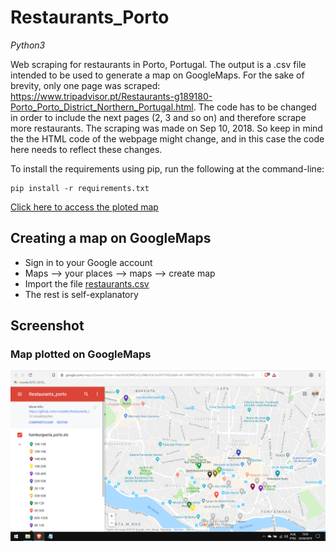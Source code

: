 # Restaurants_Porto
*Python3*

Web scraping for restaurants in Porto, Portugal. The output is a .csv file intended to be used to generate a map on GoogleMaps. For the sake of brevity, only one page was scraped: https://www.tripadvisor.pt/Restaurants-g189180-Porto_Porto_District_Northern_Portugal.html.
The code has to be changed in order to include the next pages (2, 3 and so on) and therefore scrape more restaurants.
The scraping was made on Sep 10, 2018. So keep in mind the the HTML code of the webpage might change, and in this case the code here needs to reflect these changes.

To install the requirements using pip, run the following at the command-line:
```
pip install -r requirements.txt
```
[Click here to access the ploted map](https://drive.google.com/open?id=1sAoTeVtDNRGoZuJNBxYUs1w3FX7VXEat&usp=sharing)

## Creating a map on GoogleMaps
* Sign in to your Google account
* Maps --> your places --> maps --> create map
* Import the file [restaurants.csv](restaurants.csv)
* The rest is self-explanatory
## Screenshot
### Map plotted on GoogleMaps
![map](porto.png)

